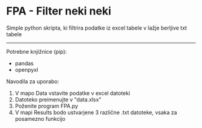 # FPA - Filter neki neki

Simple python skripta, ki filtrira podatke iz excel tabele v lažje berljive txt tabele

---
Potrebne knjižnice (pip):
- pandas
- openpyxl

Navodila za uporabo:
1. V mapo Data vstavite podatke v excel datoteki
2. Datoteko preimenujte v "data.xlsx"
3. Poženite program FPA.py
4. V mapi Results bodo ustvarjene 3 različne .txt datoteke, vsaka za posamezno funkcijo
